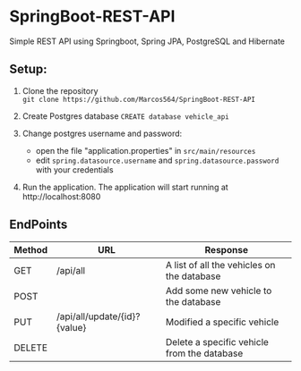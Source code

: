 # SpringBoot-REST-API
Simple REST API using Springboot, Spring JPA, PostgreSQL and Hibernate

## Setup:
1. Clone the repository <br>
   `git clone https://github.com/Marcos564/SpringBoot-REST-API`

2. Create Postgres database
   `CREATE database vehicle_api`

3. Change postgres username and password:
   - open the file "application.properties" in `src/main/resources` <br>
   - edit `spring.datasource.username` and `spring.datasource.password` with your credentials

4. Run the application.
   The application will start running at http://localhost:8080 

## EndPoints

| Method    | URL     |  Response|
| -------- | -------- |-------|
| GET      | /api/all | A list of all the vehicles on the database |
| POST     |       | Add some new vehicle to the database |
| PUT    |  /api/all/update/{id}?{value}    | Modified a specific vehicle |
| DELETE |          | Delete a specific vehicle from the database    |
